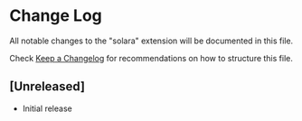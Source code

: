 # Change Log

All notable changes to the "solara" extension will be documented in this file.

Check [Keep a Changelog](http://keepachangelog.com/) for recommendations on how to structure this file.

## [Unreleased]

- Initial release
